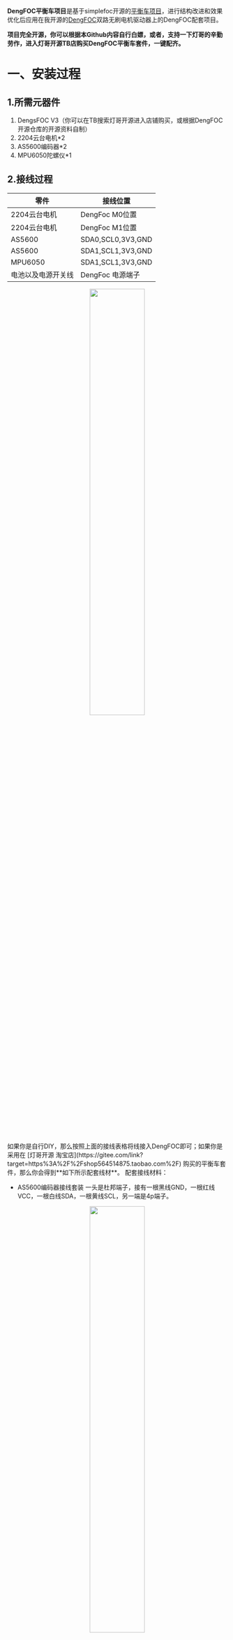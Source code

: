 **DengFOC平衡车项目**是基于simplefoc开源的[平衡车项目](https://github.com/simplefoc/Arduino-FOC-balancer)，进行结构改进和效果优化后应用在我开源的[DengFOC](https://gitee.com/link?target=https%3A%2F%2Fgithub.com%2FToanTech%2FDeng-s-foc-controller)双路无刷电机驱动器上的DengFOC配套项目。

**项目完全开源，你可以根据本Github内容自行白嫖，或者，支持一下灯哥的辛勤劳作，进入灯哥开源TB店购买DengFOC平衡车套件，一键配齐。**
# 一、安装过程
## 1.所需元器件

1. DengsFOC V3（你可以在TB搜索灯哥开源进入店铺购买，或根据DengFOC开源仓库的开源资料自制）
1. 2204云台电机*2
1. AS5600编码器*2
1. MPU6050陀螺仪*1
## 2.接线过程
| 零件 | 接线位置 |
| --- | --- |
| 2204云台电机 | DengFoc M0位置 |
| 2204云台电机 | DengFoc M1位置 |
| AS5600 | SDA0,SCL0,3V3,GND |
| AS5600 | SDA1,SCL1,3V3,GND |
| MPU6050 | SDA1,SCL1,3V3,GND |
| 电池以及电源开关线 | DengFoc 电源端子 |

<div align=center><img src="https://cdn.nlark.com/yuque/0/2022/jpeg/29556705/1658726142877-9f28c112-e2d8-4a41-9511-c2e7cdb84b38.jpeg#clientId=ud7e80494-18d0-4&crop=0&crop=0&crop=1&crop=1&from=drop&id=u8959390c&margin=%5Bobject%20Object%5D&name=jxk.jpg&originHeight=804&originWidth=1306&originalType=binary&ratio=1&rotation=0&showTitle=false&size=670792&status=done&style=none&taskId=u713ed618-7299-4a36-8b2e-979d1fbe761&title=" width="50%"></div>
如果你是自行DIY，那么按照上面的接线表格将线接入DengFOC即可；如果你是采用在 [灯哥开源 淘宝店](https://gitee.com/link?target=https%3A%2F%2Fshop564514875.taobao.com%2F) 购买的平衡车套件，那么你会得到**如下所示配套线材**。
配套接线材料：

- AS5600编码器接线套装 一头是杜邦端子，接有一根黑线GND，一根红线VCC，一根白线SDA，一根黄线SCL，另一端是4p端子。

<div align=center><img src="https://cdn.nlark.com/yuque/0/2022/jpeg/29556705/1658732386903-efa15b67-b70c-4941-ba27-01360ba33d21.jpeg#clientId=ud7e80494-18d0-4&crop=0&crop=0&crop=1&crop=1&from=drop&height=687&id=ue6ac9170&margin=%5Bobject%20Object%5D&name=82a44fa94f239555ce58f6244a66ed0.jpg&originHeight=2749&originWidth=3024&originalType=binary&ratio=1&rotation=0&showTitle=false&size=2515828&status=done&style=none&taskId=u3d4ff099-0d40-4e27-978a-aae4d85ed18&title=&width=756" width="50%"></div>

- MPU6050接线端子套装  两头是4p端子，接有一根黑线GND，一根红线VCC，一根白线SDA，一根黄线SCL。

<div align=center><img src="https://cdn.nlark.com/yuque/0/2022/jpeg/29556705/1659199176817-4ff84f05-202e-45e6-b7cf-7b2895b88746.jpeg?x-oss-process=image/auto-orient,1#clientId=u01c7f9a2-a240-4&crop=0&crop=0&crop=1&crop=1&from=ui&height=1344&id=u08a1365a&margin=%5Bobject%20Object%5D&name=55b902b26434df53b378a106f7e21df.jpg&originHeight=4032&originWidth=3024&originalType=binary&ratio=1&rotation=90&showTitle=false&size=7156971&status=done&style=none&taskId=u34aafb15-798f-4b08-80b4-8296d653c32&title=&width=1008" width="50%">
</div>

- 电源接线开关
## 3.组装步骤

- AS5600编码器红色线代表VCC，黑色线代表GND，黄线代表SCL，白色代表SDA。将端子一端的4p端子连接到AS5600对应的端子上。同时将接线端子的另外一端杜邦壳接到DengFoc的排针对应的接口上。

<div align=center><img src="https://cdn.nlark.com/yuque/0/2022/jpeg/29556705/1659200812984-a514b31a-a8ce-46ca-82db-b0b6854f8ea4.jpeg#clientId=ud7d1bedd-68cc-4&crop=0&crop=0&crop=1&crop=1&from=ui&id=u249efc8a&margin=%5Bobject%20Object%5D&name=52ce43a825ebf9aec10c00bf6deb204.jpg&originHeight=1092&originWidth=828&originalType=binary&ratio=1&rotation=0&showTitle=false&size=151325&status=done&style=none&taskId=ua94448ce-195a-4fd3-a3e9-657d09d1afb&title=" width="50%"></div>

- MPU6050陀螺仪接线端子红色线代表VCC，黑色线代表GND，黄色线代表SCL，白色线代表SDA，接线端子一端MPU6050连接，一端与AS5600编码器相连。

<div align=center><img src="https://cdn.nlark.com/yuque/0/2022/jpeg/29556705/1659199204424-8401da06-398b-439b-a0c5-9dc8252ded6c.jpeg?x-oss-process=image/auto-orient,1#clientId=u01c7f9a2-a240-4&crop=0&crop=0&crop=1&crop=1&from=ui&height=1344&id=u0c4773ca&margin=%5Bobject%20Object%5D&name=6cc40a7b3f8229de27552fabf990182.jpg&originHeight=4032&originWidth=3024&originalType=binary&ratio=1&rotation=90&showTitle=false&size=7463437&status=done&style=none&taskId=ued572de9-fd09-4d44-aacc-3878531734a&title=&width=1008" width="50%"></div>

- 电机1三线连接到DengFoc M0端从左到右分别对应白、黑、红，电机2连接到DengFoc M1端从左到右分别对应黑、白、红。

<div align=center><img src="https://cdn.nlark.com/yuque/0/2022/png/29556705/1658723033386-90efd5e1-e491-4202-9ba1-e3fe11924ddb.png#clientId=ud7e80494-18d0-4&crop=0&crop=0&crop=1&crop=1&from=drop&id=uf93a2687&margin=%5Bobject%20Object%5D&name=c6f966013554d56d4bc7ed013528ae2.png&originHeight=483&originWidth=690&originalType=binary&ratio=1&rotation=0&showTitle=false&size=872754&status=done&style=none&taskId=u8ad56c5a-f2b9-4a58-bdcd-ab91f25e82e&title=" width="50%"></div>

详细安装过程可以观看安装视频，视频中有关于车体各部分的详细安装步骤以及连线步骤。
<div align=center><img src="https://cdn.nlark.com/yuque/0/2022/jpeg/29556705/1658826979606-d28aae9b-3c3a-4bd8-9e1a-65967c301e7e.jpeg#clientId=ud7e80494-18d0-4&crop=0&crop=0&crop=1&crop=1&from=paste&height=404&id=u55c836cf&margin=%5Bobject%20Object%5D&name=5522f0eed69760f91982180e10e3c55.jpg&originHeight=807&originWidth=1901&originalType=binary&ratio=1&rotation=0&showTitle=false&size=192884&status=done&style=none&taskId=u81d2a174-34f0-4fe1-8281-3d1be218a05&title=&width=951" width="50%"></div>
# 二、调试过程

- 烧写平衡车代码例程，上电之后等待陀螺仪校准，以及电机校准。
- 看平衡车是否能够自稳。
- 微信扫描下图二维码，进入小程序。

<div align=center><img src="https://cdn.nlark.com/yuque/0/2022/jpeg/29556705/1658995945709-b32ce5d3-e0bf-45f8-902d-4778f4c084ea.jpeg#clientId=uf132aef5-784f-4&crop=0&crop=0&crop=1&crop=1&from=paste&height=206&id=u9cf80577&margin=%5Bobject%20Object%5D&name=gh_34733bbc52a9_258%20%281%29.jpg&originHeight=258&originWidth=258&originalType=binary&ratio=1&rotation=0&showTitle=false&size=44452&status=done&style=none&taskId=uf258815f-b7d0-48fa-bfa2-301326425df&title=&width=206.4" width="50%"></div>

- 进入小程序页面，看蓝牙是否连接成功。小程序页面图如下所示。

<div align=center><img src="https://cdn.nlark.com/yuque/0/2022/png/29556705/1658981439669-79171f8d-fdcb-4359-b592-9b70f6e3f5ec.png#clientId=uf132aef5-784f-4&crop=0&crop=0&crop=1&crop=1&from=paste&height=570&id=ue829420b&margin=%5Bobject%20Object%5D&name=image.png&originHeight=712&originWidth=400&originalType=binary&ratio=1&rotation=0&showTitle=false&size=22876&status=done&style=none&taskId=ue86b0408-a97e-45b2-b2ea-91151953fad&title=&width=320" width="50%"></div>


- 接着移动摇杆看功能是否正常。
- 如果想自己DIY小车控制速度，可以在例程中对小车控制参数进行修改。
